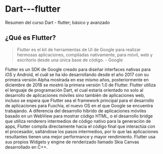 # Dart---flutter
Resumen del curso Dart - flutter; básico y avanzado

## ¿Qué es Flutter?
> Flutter es el kit de herramientas de UI de Google para realizar hermosas aplicaciones, compiladas nativamente, para móvil, web y escritorio desde una única base de código. - Google 

Flutter es un SDK de Google creado para diseñar interfaces nativas para iOS y Android, el cuál se ha ido desarrollando desde el año 2017 con su primera versión Alpha mostrada en ese mismo años, posteriormente en diciembre de 2018 se mostró la primera versión 1.0 de Flutter.
Flutter utiliza el lenguaje de programación Dart, el cual estaría orientado no solo al desarrollo de aplicaciones móviles sino también de aplicaciones web, incluso se espera que Flutter sea el framework principal para el desarrollo de aplicaciones para Fuschia, el nuevo OS en el que Google se encuentra trabajando.
A diferencia del desarrollo híbrido de aplicaciones móviles basado en un WebView para mostrar código HTML, o el desarrollo bridge que utiliza renderers intermedios de código nativo para la generación de apps, Flutter compila directamente hacia el código final que interactúa con el procesador, saltándose los pasos intermedios, por lo que las aplicaciones resultantes tienen una mejor performance y mayor rendimiento. Flutter usa sus propios Widgets y engine de renderizado llamado Skia Canvas desarrollado en C++.
